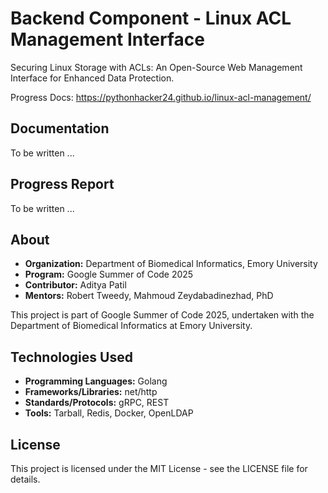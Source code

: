 # Backend Component - Linux ACL Management Interface  

Securing Linux Storage with ACLs: An Open-Source Web Management Interface for Enhanced Data Protection.

Progress Docs: https://pythonhacker24.github.io/linux-acl-management/

## Documentation

To be written ...


## Progress Report

To be written ...

## About

- **Organization:** Department of Biomedical Informatics, Emory University
- **Program:** Google Summer of Code 2025
- **Contributor:** Aditya Patil
- **Mentors:** Robert Tweedy, Mahmoud Zeydabadinezhad, PhD

This project is part of Google Summer of Code 2025, undertaken with the Department of Biomedical Informatics at Emory University.

## Technologies Used

- **Programming Languages:** Golang
- **Frameworks/Libraries:** net/http
- **Standards/Protocols:** gRPC, REST
- **Tools:** Tarball, Redis, Docker, OpenLDAP

## License

This project is licensed under the MIT License - see the LICENSE file for details.
